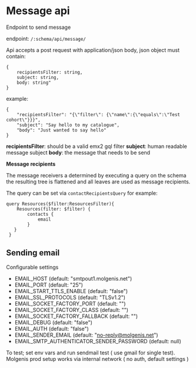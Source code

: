 # Message api 

Endpoint to send message

endpoint: `/:schema/api/message/`

Api accepts a post request with application/json body, json object must contain:
```
{
    recipientsFilter: string,
    subject: string,
    body: string"
}
```

example:
```
{
    "recipientsFilter": "{\"filter\": {\"name\":{\"equals\":\"Test cohort\"}}}",
    "subject": "Say hello to my catalogue",
    "body": "Just wanted to say hello"
}
```

**recipientsFilter**: should be a valid emx2 gql filter
**subject**: human readable message subject
**body**: the message that needs to be send


**Message recipients**

The message receivers a determined by executing a query on the schema the resulting tree is flattened and all leaves are used as message recipients.

The query can be set via ```contactRecipientsQuery```
for example:

```
query Resources($filter:ResourcesFilter){ 
    Resources(filter: $filter) { 
        contacts { 
            email 
        }
   }
 }
```

## Sending email

Configurable settings

- EMAIL_HOST (default: "smtpout1.molgenis.net")
- EMAIL_PORT (default: "25")
- EMAIL_START_TTLS_ENABLE (default: "false")
- EMAIL_SSL_PROTOCOLS (default: "TLSv1.2")
- EMAIL_SOCKET_FACTORY_PORT (default: "")
- EMAIL_SOCKET_FACTORY_CLASS (default: "")
- EMAIL_SOCKET_FACTORY_FALLBACK (default: "")
- EMAIL_DEBUG (default: "false")
- EMAIL_AUTH (default: "false")
- EMAIL_SENDER_EMAIL (default: "no-reply@molgenis.net")
- EMAIL_SMTP_AUTHENTICATOR_SENDER_PASSWORD (default: null)

To test; set env vars and run sendmail test ( use gmail for single test). Molgenis prod setup works via internal network ( no auth, default settings )







